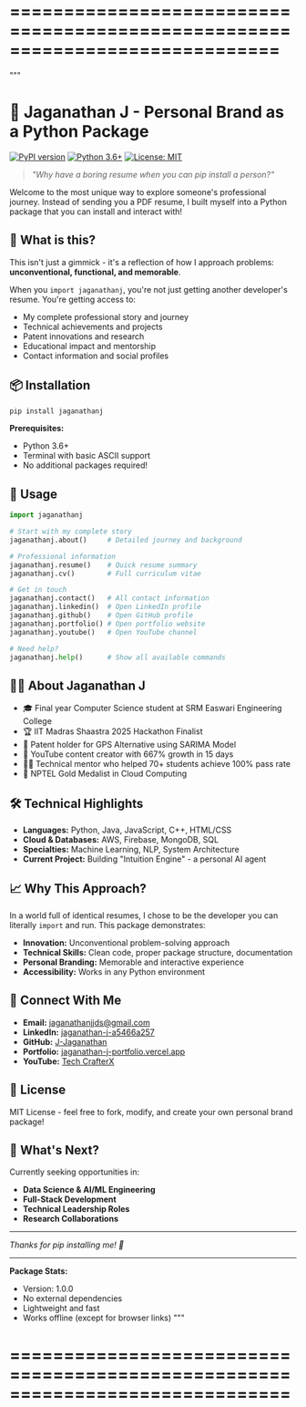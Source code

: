 # =============================================================================
"""
# 🚀 Jaganathan J - Personal Brand as a Python Package

[![PyPI version](https://badge.fury.io/py/jaganathanj.svg)](https://badge.fury.io/py/jaganathanj)
[![Python 3.6+](https://img.shields.io/badge/python-3.6+-blue.svg)](https://www.python.org/downloads/)
[![License: MIT](https://img.shields.io/badge/License-MIT-yellow.svg)](https://opensource.org/licenses/MIT)

> *"Why have a boring resume when you can pip install a person?"*

Welcome to the most unique way to explore someone's professional journey. Instead of sending you a PDF resume, I built myself into a Python package that you can install and interact with!

## 🎯 What is this?

This isn't just a gimmick - it's a reflection of how I approach problems: **unconventional, functional, and memorable**.

When you `import jaganathanj`, you're not just getting another developer's resume. You're getting access to:
- My complete professional story and journey
- Technical achievements and projects  
- Patent innovations and research
- Educational impact and mentorship
- Contact information and social profiles

## 📦 Installation

```bash
pip install jaganathanj
```

**Prerequisites:**
- Python 3.6+
- Terminal with basic ASCII support
- No additional packages required!

## 🚀 Usage

```python
import jaganathanj

# Start with my complete story
jaganathanj.about()     # Detailed journey and background

# Professional information
jaganathanj.resume()    # Quick resume summary  
jaganathanj.cv()        # Full curriculum vitae

# Get in touch
jaganathanj.contact()   # All contact information
jaganathanj.linkedin()  # Open LinkedIn profile
jaganathanj.github()    # Open GitHub profile
jaganathanj.portfolio() # Open portfolio website
jaganathanj.youtube()   # Open YouTube channel

# Need help?
jaganathanj.help()      # Show all available commands
```

## 👨‍💻 About Jaganathan J

- 🎓 Final year Computer Science student at SRM Easwari Engineering College
- 🏆 IIT Madras Shaastra 2025 Hackathon Finalist
- 📜 Patent holder for GPS Alternative using SARIMA Model
- 🎥 YouTube content creator with 667% growth in 15 days
- 👨‍🏫 Technical mentor who helped 70+ students achieve 100% pass rate
- 🥇 NPTEL Gold Medalist in Cloud Computing

## 🛠️ Technical Highlights

- **Languages:** Python, Java, JavaScript, C++, HTML/CSS
- **Cloud & Databases:** AWS, Firebase, MongoDB, SQL
- **Specialties:** Machine Learning, NLP, System Architecture
- **Current Project:** Building "Intuition Engine" - a personal AI agent

## 📈 Why This Approach?

In a world full of identical resumes, I chose to be the developer you can literally `import` and run. This package demonstrates:

- **Innovation:** Unconventional problem-solving approach
- **Technical Skills:** Clean code, proper package structure, documentation  
- **Personal Branding:** Memorable and interactive experience
- **Accessibility:** Works in any Python environment

## 🤝 Connect With Me

- **Email:** jaganathanjjds@gmail.com
- **LinkedIn:** [jaganathan-j-a5466a257](https://linkedin.com/in/jaganathan-j-a5466a257)
- **GitHub:** [J-Jaganathan](https://github.com/J-Jaganathan)
- **Portfolio:** [jaganathan-j-portfolio.vercel.app](https://jaganathan-j-portfolio.vercel.app/)
- **YouTube:** [Tech CrafterX](https://youtube.com/@Tech_CrafterX)

## 📝 License

MIT License - feel free to fork, modify, and create your own personal brand package!

## 🌟 What's Next?

Currently seeking opportunities in:
- **Data Science & AI/ML Engineering**
- **Full-Stack Development** 
- **Technical Leadership Roles**
- **Research Collaborations**

---

*Thanks for pip installing me! 🚀*

---

**Package Stats:**
- Version: 1.0.0
- No external dependencies
- Lightweight and fast
- Works offline (except for browser links)
"""

# ==============================================================================
